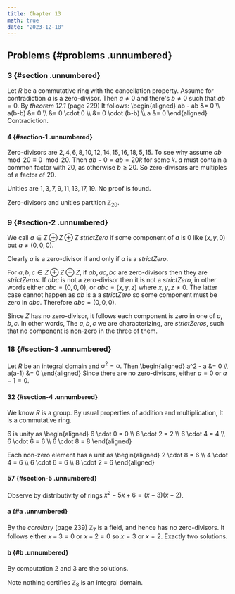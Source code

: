```yaml
---
title: Chapter 13
math: true
date: "2023-12-18"
---
```


## Problems {#problems .unnumbered}

### 3 {#section .unnumbered}

Let $R$ be a commutative ring with the cancellation property. Assume for contradiction $a$ is a zero-divisor. Then $a \neq 0$ and there's $b \neq 0$ such that $ab = 0$. By *theorem 12.1* (page 229) It follows:
\begin{aligned}
    ab - ab &= 0 \\\\
    a(b-b) &= 0 \\\\
           &= 0 \cdot 0 \\\\
           &= 0 \cdot (b-b) \\\\
    a      &= 0
\end{aligned}
Contradiction.

#### 4 {#section-1 .unnumbered}

Zero-divisors are $2, 4, 6, 8, 10, 12, 14, 15, 16, 18, 5, 15$. To see why assume $ab \mod 20 \equiv 0 \mod 20$. Then $ab - 0 = ab = 20k$ for some $k$. $a$ must contain a common factor with $20$, as otherwise $b \geq 20$. So zero-divisors are multiples of a factor of $20$.

Unities are $1, 3, 7, 9, 11, 13, 17, 19$. No proof is found.

Zero-divisors and unities partition $\mathbb{Z}_{20}$.

### 9 {#section-2 .unnumbered}

We call $a \in Z \oplus Z \oplus Z$ *strictZero* if some component of $a$ is $0$ like $(x, y, 0)$ but $a \neq (0,0,0)$.

Clearly $a$ is a zero-divisor if and only if $a$ is a *strictZero*.

For $a,b,c \in Z \oplus Z \oplus Z$, if $ab, ac, bc$ are zero-divisors then they are *strictZeros*. If $abc$ is not a zero-divisor then it is not a *strictZero*, in other words either $abc = (0,0,0)$, or $abc = (x, y, z)$ where $x,y,z \neq 0$. The latter case cannot happen as $ab$ is a a *strictZero* so some component must be zero in $abc$. Therefore $abc = (0,0,0)$.

Since $Z$ has no zero-divisor, it follows each component is zero in one of $a,b,c$. In other words, The $a,b,c$ we are characterizing, are *strictZeros*, such that no component is non-zero in the three of them.

### 18 {#section-3 .unnumbered}

Let $R$ be an integral domain and $a^2 = a$. Then
\begin{aligned}
    a^2 - a &= 0 \\\\
    a(a-1) &= 0
\end{aligned} Since there are no zero-divisors, either $a = 0$ or $a - 1 = 0$.

#### 32 {#section-4 .unnumbered}

We know $R$ is a group. By usual properties of addition and multiplication, It is a commutative ring.

$6$ is unity as
\begin{aligned}
    6 \cdot 0 = 0 \\\\
    6 \cdot 2 = 2 \\\\
    6 \cdot 4 = 4 \\\\
    6 \cdot 6 = 6 \\\\
    6 \cdot 8 = 8
\end{aligned}

Each non-zero element has a unit as
\begin{aligned}
    2 \cdot 8 = 6 \\\\
    4 \cdot 4 = 6 \\\\
    6 \cdot 6 = 6 \\\\
    8 \cdot 2 = 6
\end{aligned}

#### 57 {#section-5 .unnumbered}

Observe by distributivity of rings $x^2 -5x + 6 = (x-3)(x-2)$.

#### a {#a .unnumbered}

By the *corollary* (page 239) $\mathbb{Z}_7$ is a field, and hence has no zero-divisors. It follows either $x-3 = 0$ or $x-2 = 0$ so $x = 3$ or $x = 2$. Exactly two solutions.

#### b {#b .unnumbered}

By computation $2$ and $3$ are the solutions.

Note nothing certifies $\mathbb{Z}_8$ is an integral domain.
